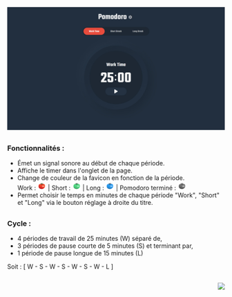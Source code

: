 <div align="center">
  <img src="./assets/PomodoroApp.jpg">
</div>

##


### Fonctionnalités : 

- Émet un signal sonore au début de chaque période.
- Affiche le timer dans l'onglet de la page.
- Change de couleur de la favicon en fonction de la période.<br> 
  Work : <img height="20px" src="./assets/pomodori.png"> | Short : <img height="20px" src="./assets/pomodorigreen.png"> | Long : <img height="20px" src="./assets/pomodoriblue.png"> | Pomodoro terminé : <img height="20px" src="./assets/pomodoriGrey.png">
- Permet choisir le temps en minutes de chaque période "Work", "Short" et "Long" via le bouton réglage à droite du titre.

##


### Cycle :

- 4 périodes de travail de 25 minutes (W) séparé de,
- 3 périodes de pause courte de 5 minutes (S) et terminant par,
- 1 période de pause longue de 15 minutes (L)

Soit : [ W - S - W - S - W - S - W - L ]

##



<img align="right" src="https://badgen.net/badge/Made with ❤️ by/Fabio R. Lopes/E84C3D?icon=" />

<br>
